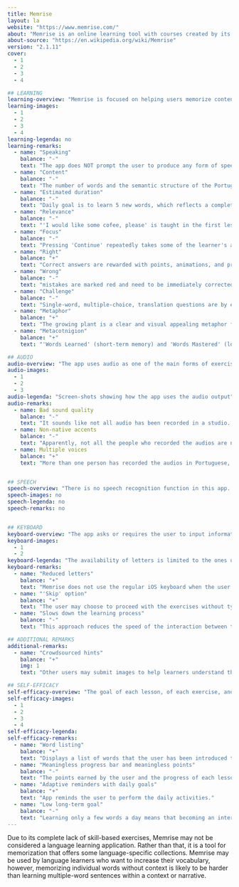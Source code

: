 ```yaml
---
title: Memrise
layout: la
website: "https://www.memrise.com/"
about: "Memrise is an online learning tool with courses created by its community. Its courses are mainly used to teach languages, but are also used for other academic and nonacademic subjects (such as trivia, video game trivia, and pop cultural). Memrise uses flashcards augmented with mnemonics—partly gathered through crowdsourcing—and the spacing effect to boost the speed and ease of learning."
about-source: "https://en.wikipedia.org/wiki/Memrise"
version: "2.1.11"
cover:
  - 1
  - 2
  - 3
  - 4

## LEARNING
learning-overview: "Memrise is focused on helping users memorize content, mainly single words. There seems to be a complete absence of a higher-level plan to help users build their foreign language skills. Mainly, the exercises consist of behaviouristic tests of memorized content, without almost any regard to pronunciation, listening, speaking. Language learning through Memrise is veiewd as an empty pursuit of a 'right' answer, which may blind the learners to the benefits of trying, practicing, and making mistakes."
learning-images:
  - 1
  - 2
  - 3
  - 4
learning-legenda: no
learning-remarks:
  - name: "Speaking"
    balance: "-"
    text: "The app does NOT prompt the user to produce any form of speech in the target language."
  - name: "Content"
    balance: "-"
    text: "The number of words and the semantic structure of the Portuguese course are unkown."
  - name: "Estimated duration"
    balance: "-"
    text: "Daily goal is to learn 5 new words, which reflects a complete lack of ambition."
  - name: "Relevance"
    balance: "-"
    text: "'I would like some cofee, please' is taught in the first lesson, but 'My name is ___' is not."
  - name: "Focus"
    balance: "-"
    text: "Pressing 'Continue' repeatedly takes some of the learner's attention from learning."
  - name: "Right"
    balance: "+"
    text: "Correct answers are rewarded with points, animations, and progress within the lesson."
  - name: "Wrong"
    balance: "-"
    text: "mistakes are marked red and need to be immediately corrected to continue the course."
  - name: "Challenge"
    balance: "-"
    text: "Single-word, multiple-choice, translation questions are by essence not very challenging."
  - name: "Metaphor"
    balance: "+"
    text: "The growing plant is a clear and visual appealing metaphor for 'growing memories'."
  - name: "Metacotnigion"
    balance: "+"
    text: "'Words Learned' (short-term memory) and 'Words Mastered' (long-term memory)"

## AUDIO
audio-overview: "The app uses audio as one of the main forms of exercise prompts. For example, the user listens to the audio and finds the appropriate translation among several options. Most of these prompts, at least in the beginning, consist of single words, or very short sentences.</p><p>Besides that, whenever a new word is being introduced, the app plays its spoken version and also displays its written form and its translation."
audio-images:
  - 1
  - 2
  - 3
audio-legenda: "Screen-shots showing how the app uses the audio output"
audio-remarks:
  - name: Bad sound quality
    balance: "-"
    text: "It sounds like not all audio has been recorded in a studio. It is possible to hear some undesired echo a few times."
  - name: Non-native accents
    balance: "-"
    text: "Apparently, not all the people who recorded the audios are native Portuguese speakers. I could sense a Spanish accent a few times."
  - name: Multiple voices
    balance: "+"
    text: "More than one person has recorded the audios in Portuguese, so the learner may get used to different pronunciation styles."


## SPEECH
speech-overview: "There is no speech recognition function in this app. Or, at least, I have not encountered an active speech recognition function in any course or exercise level I have reached."
speech-images: no
speech-legenda: no
speech-remarks: no


## KEYBOARD
keyboard-overview: "The app asks or requires the user to input information through a keyboard several times, as a way to assess and correct the user's answers to exercise prompts."
keyboard-images:
  - 1
  - 2
keyboard-legenda: "The availability of letters is limited to the ones used in the correct answer, plus a few 'wrong' options"
keyboard-remarks:
  - name: "Reduced letters"
    balance: "+"
    text: "Memrise does not use the regular iOS keyboard when the user has to type in information. Instead, it provides a simpler keyboard layout, with reduced options. There is one upper-case and one lower-case key of each letter, even though the answer is not case sensitive."
  - name: "'Skip' option"
    balance: "+"
    text: "The user may choose to proceed with the exercises without typying the answer."
  - name: "Slows down the learning process"
    balance: "-"
    text: "This approach reduces the speed of the interaction between the user and the app, that is, even when the user immediately knows the right answer to a certain question, typying it in will take him/her at least a few seconds."

## ADDITIONAL REMARKS
additional-remarks:
  - name: "Crowdsourced hints"
    balance: "+"
    img: 1
    text: "Other users may submit images to help learners understand the meaning of words. Although this is not crucial to the learning process, it might foster in its users the feeling of belonging to a community."

## SELF-EFFICACY
self-efficacy-overview: "The goal of each lesson, of each exercise, and the overall long-term goal of the course are not clear to the user. As a consequence, it is hard for the user to evaluate his/her learning process and remain focused in his/her language learning goals. On the other hand, the app offers a few important tools to maintain the schedule of the exercises."
self-efficacy-images:
  - 1
  - 2
  - 3
  - 4
self-efficacy-legenda: 
self-efficacy-remarks:
  - name: "Word listing"
    balance: "+"
    text: "Displays a list of words that the user has been introduced to, which quantifies the learning process and helps the user keep track of what he/she should know."
  - name: "Meaningless progress bar and meaningless points"
    balance: "-"
    text: "The points earned by the user and the progress of each lesson or exercise do not tell anything."
  - name: "Adaptive reminders with daily goals"
    balance: "+"
    text: "App reminds the user to perform the daily activities."
  - name: "Low long-term goal"
    balance: "-"
    text: "Learning only a few words a day means that becoming an intermediate Portuguese speaker may take users many years."
---
```


Due to its complete lack of skill-based exercises, Memrise may not be considered a language learning application. Rather than that, it is a tool for memorization that offers some language-specific collections. Memrise may be used by language learners who want to increase their vocabulary, however, memorizing individual words without context is likely to be harder than learning multiple-word sentences within a context or narrative.